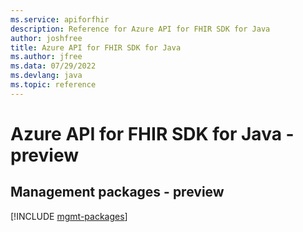 ```yaml
---
ms.service: apiforfhir
description: Reference for Azure API for FHIR SDK for Java
author: joshfree
title: Azure API for FHIR SDK for Java
ms.author: jfree
ms.data: 07/29/2022
ms.devlang: java
ms.topic: reference
---
```

# Azure API for FHIR SDK for Java - preview

## Management packages - preview
[!INCLUDE [mgmt-packages](api-for-fhir-mgmt-index.md)]